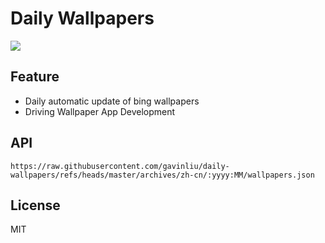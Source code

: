 # Daily Wallpapers
  
![](https://www.bing.com/th?id=OHR.SalzburgSnow_ZH-CN0964131994_UHD.jpg)

## Feature

- Daily automatic update of bing wallpapers
- Driving Wallpaper App Development

## API

```
https://raw.githubusercontent.com/gavinliu/daily-wallpapers/refs/heads/master/archives/zh-cn/:yyyy:MM/wallpapers.json
```

## License

MIT
  